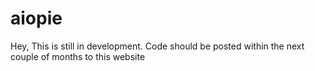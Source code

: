 # aiopie
Hey, This is still in development. Code should be posted within the next couple of months to this website
